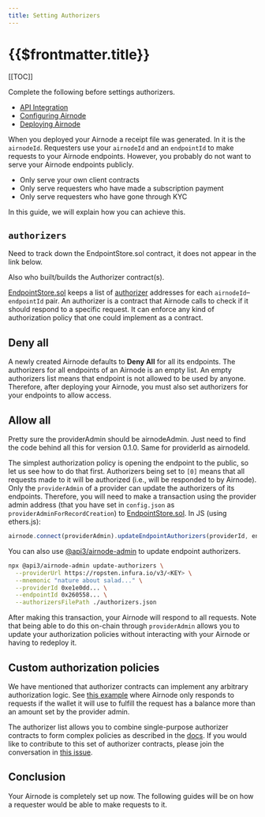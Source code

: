 ```yaml
---
title: Setting Authorizers
---
```


# {{$frontmatter.title}}

<TocHeader />
[[TOC]]

Complete the following before settings authorizers.

- [API Integration](api-integration.md)
- [Configuring Airnode](configuring-airnode.md)
- [Deploying Airnode](deploying-airnode.md)
  
When you deployed your Airnode a receipt file was generated. In it is the `airnodeId`. Requesters use your `airnodeId` and an `endpointId` to make requests to your Airnode endpoints. However, you probably do not want to serve your Airnode endpoints publicly.

- Only serve your own client contracts
- Only serve requesters who have made a subscription payment
- Only serve requesters who have gone through KYC

In this guide, we will explain how you can achieve this.

## `authorizers`

<Todo>

Need to track down the EndpointStore.sol contract, it does not appear in the link below. 

Also who built/builds the Authorizer contract(s).

</Todo>

[EndpointStore.sol](../../../technology/protocols/request-response/general-structure.md#endpointstore-sol) keeps a list of [authorizer](../../../technology/protocols/request-response/authorizer.md) addresses for each `airnodeId`–`endpointId` pair. An authorizer is a contract that Airnode calls to check if it should respond to a specific request. It can enforce any kind of authorization policy that one could implement as a contract.

## Deny all

A newly created Airnode defaults to **Deny All** for all its endpoints. The authorizers for all endpoints of an Airnode is an empty list. An empty authorizers list means that endpoint is not allowed to be used by anyone. Therefore, after deploying your Airnode, you must also set authorizers for your endpoints to allow access.

## Allow all

<Todo>

Pretty sure the providerAdmin should be airnodeAdmin. Just need to find the code behind all this for version 0.1.0. Same for providerId as airnodeId.

</Todo>

The simplest authorization policy is opening the endpoint to the public, so let us see how to do that first. Authorizers being set to `[0]` means that all requests made to it will be authorized (i.e., will be responded to by Airnode). Only the `providerAdmin` of a provider can update the authorizers of its endpoints. Therefore, you will need to make a transaction using the provider admin address (that you have set in `config.json` as `providerAdminForRecordCreation`) to [EndpointStore.sol](../../../technology/protocols/request-response/general-structure.md#endpointstore-sol). In JS (using ethers.js):

```js
airnode.connect(providerAdmin).updateEndpointAuthorizers(providerId, endpointId, [ethers.constants.AddressZero]);
```

You can also use [@api3/airnode-admin](https://github.com/api3dao/airnode/tree/pre-alpha/packages/admin#update-authorizers) to update endpoint authorizers.

```bash
npx @api3/airnode-admin update-authorizers \
  --providerUrl https://ropsten.infura.io/v3/<KEY> \
  --mnemonic "nature about salad..." \
  --providerId 0xe1e0dd... \
  --endpointId 0x260558... \
  --authorizersFilePath ./authorizers.json
```

After making this transaction, your Airnode will respond to all requests.
Note that being able to do this on-chain through `providerAdmin` allows you to update your authorization policies without interacting with your Airnode or having to redeploy it.

## Custom authorization policies

We have mentioned that authorizer contracts can implement any arbitrary authorization logic.
See [this example](https://github.com/api3dao/airnode/blob/pre-alpha/packages/protocol/contracts/authorizers/MinBalanceAuthorizer.sol) where Airnode only responds to requests if the wallet it will use to fulfill the request has a balance more than an amount set by the provider admin.

The authorizer list allows you to combine single-purpose authorizer contracts to form complex policies as described in the [docs](../../../technology/protocols/request-response/authorizer.md#authorizer-list).
If you would like to contribute to this set of authorizer contracts, please join the conversation in [this issue](https://github.com/api3dao/airnode/issues/38).

## Conclusion

Your Airnode is completely set up now.
The following guides will be on how a requester would be able to make requests to it.
